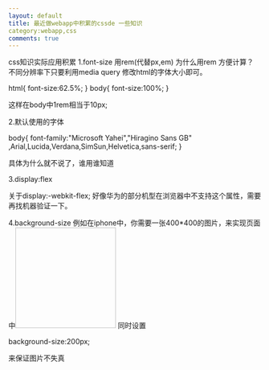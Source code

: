 ```yaml
---
layout: default
title: 最近做webapp中积累的cssde 一些知识
category:webapp,css
comments: true
---
```


css知识实际应用积累
1.font-size 用rem(代替px,em)
为什么用rem 方便计算？
不同分辨率下只要利用media query 修改html的字体大小即可。

  html{
    font-size:62.5%;
  }
  body{
    font-size:100%;
  }

这样在body中1rem相当于10px;

2.默认使用的字体

  body{
    font-family:"Microsoft Yahei","Hiragino Sans GB" ,Arial,Lucida,Verdana,SimSun,Helvetica,sans-serif;
  }

  具体为什么就不说了，谁用谁知道

3.display:flex
 
  关于display:-webkit-flex;
  好像华为的部分机型在浏览器中不支持这个属性，需要再找机器验证一下。

4.background-size
  例如在iphone中，你需要一张400*400的图片，来实现页面中<img width="200px" height="200px"> 
  同时设置

  background-size:200px;

  来保证图片不失真


